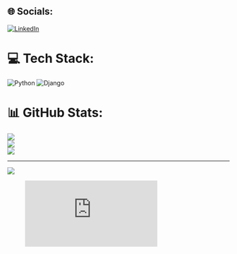 
## 🌐 Socials:
[![LinkedIn](https://img.shields.io/badge/LinkedIn-%230077B5.svg?logo=linkedin&logoColor=white)](https://linkedin.com/in/hossein-rezaeian-54b3b3236) 

# 💻 Tech Stack:
![Python](https://img.shields.io/badge/python-3670A0?style=for-the-badge&logo=python&logoColor=ffdd54) ![Django](https://img.shields.io/badge/django-%23092E20.svg?style=for-the-badge&logo=django&logoColor=white)
# 📊 GitHub Stats:
![](https://github-readme-stats.vercel.app/api?username=hosseinrezaeian&theme=vue-dark&hide_border=false&include_all_commits=false&count_private=false)<br/>
![](https://github-readme-streak-stats.herokuapp.com/?user=hosseinrezaeian&theme=vue-dark&hide_border=false)<br/>
![](https://github-readme-stats.vercel.app/api/top-langs/?username=hosseinrezaeian&theme=vue-dark&hide_border=false&include_all_commits=false&count_private=false&layout=compact)

---
[![](https://visitcount.itsvg.in/api?id=hosseinrezaeian&icon=0&color=0)](https://visitcount.itsvg.in)

<!-- Proudly created with GPRM ( https://gprm.itsvg.in ) -->
<figure><embed src="https://wakatime.com/share/@03d4d3ae-3168-4662-bd3d-9b02b7ee6778/e03e19fe-04d3-47f0-84d3-a6eaad4bff14.svg"></embed></figure>
